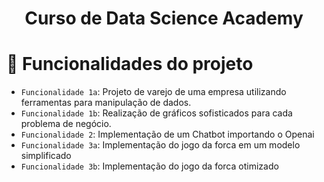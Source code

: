 
<h1 align="center"> Curso de Data Science Academy </h1>



# :hammer: Funcionalidades do projeto

- `Funcionalidade 1a`: Projeto de varejo de uma empresa utilizando ferramentas para manipulação de dados.
- `Funcionalidade 1b`: Realização de gráficos sofisticados para cada problema de negócio.
- `Funcionalidade 2`: Implementação de um Chatbot importando o Openai
- `Funcionalidade 3a`: Implementação do jogo da forca em um modelo simplificado
- `Funcionalidade 3b`: Implementação do jogo da forca otimizado
